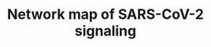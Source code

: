 ---
annotations:
- id: PW:0001308
  parent: disease pathway
  type: Pathway Ontology
  value: respiratory system disease pathway
- id: PW:0000013
  parent: disease pathway
  type: Pathway Ontology
  value: disease pathway
- id: DOID:2945
  parent: disease by infectious agent
  type: Disease Ontology
  value: severe acute respiratory syndrome
authors:
- Keshav
- Fehrhart
- Eweitz
- Egonw
- Susan
- MvdGarde
- Jfigueirahasbun
- Larsgw
- Hono
citedin:
- link: PMC9377275
  title: 'Identifying Drug-Induced Liver Injury Associated With Inflammation-Drug
    and Drug-Drug Interactions in Pharmacologic Treatments for COVID-19 by Bioinformatics
    and System Biology Analyses: The Role of Pregnane X Receptor (2022)'
- link: PMC8237035
  title: 'SARS-CoV-2 signaling pathway map: A functional landscape of molecular mechanisms
    in COVID-19 (2021)'
- link: PMC9751040
  title: SARS-CoV-2 induces “cytokine storm” hyperinflammatory responses in RA patients
    through pyroptosis (2022)
communities:
- COVID19
description: This pathway shows protein-protein interactions and downstream molecular
  events regulated by SARS-CoV-2 including molecular association, catalysis, and gene
  regulation. Each event is color-coded as described in the pathway legend. Information
  on site and residue of post-translational modification are also included.
last-edited: 2024-07-24
ndex: 50d8b082-5c75-11ec-b3be-0ac135e8bacf
organisms:
- Homo sapiens
redirect_from:
- /index.php/Pathway:WP5115
- /instance/WP5115
- /instance/WP5115_r134648
revision: r134648
schema-jsonld:
- '@context': https://schema.org/
  '@id': https://wikipathways.github.io/pathways/WP5115.html
  '@type': Dataset
  creator:
    '@type': Organization
    name: WikiPathways
  description: This pathway shows protein-protein interactions and downstream molecular
    events regulated by SARS-CoV-2 including molecular association, catalysis, and
    gene regulation. Each event is color-coded as described in the pathway legend.
    Information on site and residue of post-translational modification are also included.
  keywords:
  - A1BG
  - ACE2
  - ACTB
  - ACTG1
  - AGT
  - AHR
  - AKT1
  - ALB
  - APOA1
  - APOA2
  - APOC1
  - APOD
  - APOH
  - APOL1
  - APOM
  - ATG13
  - BID
  - BIRC5
  - BST2
  - BTN3A1
  - C1QBP
  - C1R
  - C1S
  - C8A
  - CALC1
  - CAMK4
  - CARD11
  - CASP3
  - CASP5
  - CASP8
  - CASP9
  - CCL1
  - CCL11
  - CCL15
  - CCL2
  - CCL20
  - CCL21
  - CCL22
  - CCL26
  - CCL27
  - CCL3
  - CCL4
  - CCL5
  - CCL8
  - CCNB1
  - CCNB2
  - CCR5
  - CCR6
  - CD14
  - CD163
  - CD2
  - CD226
  - CD247
  - CD3E
  - CD3G
  - CD4
  - CD8A
  - CDK1
  - CEBPB
  - CFB
  - CFH
  - CFI
  - CFP
  - COL7A1
  - CPN1
  - CRP
  - CTSB
  - CTSD
  - CTSL
  - CTSZ
  - CXCL1
  - CXCL10
  - CXCL12
  - CXCL13
  - CXCL16
  - CXCL2
  - CXCL3
  - CXCL5
  - CXCL6
  - CXCL8
  - 'CXCL8 '
  - CXCL9
  - CXCR1
  - CXCR2
  - CXCR7
  - Cytochrome C
  - DDIT4
  - DDX58
  - DEPTOR
  - DUSP1
  - EGR1
  - EIF4A2
  - EIF4E
  - EIF4EBP1
  - FAM83A
  - FGA
  - FGB
  - FGF2
  - FGG
  - FN1
  - FOS
  - FYN
  - GABARAPL2
  - GCSF
  - GMCSF
  - GP1BA
  - GSN
  - GTSE1
  - HBB
  - HBD
  - HIF1A
  - HLA-DRA
  - HLA-DRB1
  - HLA-DRB4
  - HLA-DRB5
  - HP
  - HRG
  - HSPA8
  - IFI27
  - IFI44L
  - IFI6
  - IFIH1
  - IFIT1
  - IFITM1
  - IFITM3
  - IFN1
  - IFNA
  - IFNB1
  - IFNG
  - IGFBP3
  - IGHE
  - IGHG1
  - IGHG2
  - IGHG4
  - IGLC2
  - IGLL1
  - IKBKG
  - IL10
  - IL12A
  - IL13
  - IL16
  - IL17A
  - IL18
  - IL18RAP
  - IL1A
  - IL1B
  - IL1R2
  - IL1RA
  - IL21
  - IL22
  - IL23
  - IL2B
  - IL2R
  - IL33
  - IL4
  - IL5
  - IL6
  - IL7
  - IL8
  - IL9
  - IRAK1
  - IRF27
  - IRF3
  - IRF9
  - ISG56
  - ISRE
  - ITCH
  - ITGA3
  - ITIH3
  - ITIH4
  - JAK1
  - JAK2
  - JUN
  - JUNB
  - LARP1
  - LBP
  - LCK
  - LDH
  - LGALS3BP
  - LRG1
  - M
  - MAP1LC3B
  - MAPK1
  - MAPK14
  - MAPK3
  - MAPK8
  - MAVS
  - MCP1
  - MIP1A
  - MIP1B
  - MLST8
  - MMP25
  - MTOR
  - MX1
  - MYD88
  - N
  - NBR1
  - NFATC3
  - NFKB2
  - NKRF
  - NLRP1
  - NLRP3
  - NTRK1
  - OAS2
  - 'PARP2 '
  - PDGF
  - PF4
  - PI3K
  - PIAS1
  - PLA2G4A
  - PRAS40
  - PRG3
  - PRKCQ
  - PTGS2
  - PTPN6
  - RAC1
  - RHEB
  - RPS6
  - RPS6KB1
  - RPTOR
  - RRAS
  - RRM2
  - S
  - SAA1
  - SAA2
  - SELP
  - SERPINA10
  - SERPINA5
  - SERPINE1
  - SKAP1
  - SMAD1
  - SMAD5
  - SQSTM1
  - STAT1
  - STEAP3
  - TANK
  - TAX1BP1
  - TBK1
  - TF
  - TGFBR2
  - TMPRSS2
  - TNF
  - TNFSF10
  - TP53I3
  - TPO
  - TRAC
  - TRAF2
  - TRAF3
  - TRAF6
  - TRBC1
  - TRO
  - TSC2
  - ULK1
  - VPS11
  - VPS16
  - VPS18
  - VPS33A
  - VPS36
  - VPS41
  - WDR74
  - ZAP70
  - nsp10
  - nsp13
  - nsp2
  - nsp6
  - nsp8
  - nsp9
  - orf3a
  - orf6
  - orf7a
  - orf7b
  - orf8
  - orf9b
  license: CC0
  name: Network map of SARS-CoV-2 signaling
seo: CreativeWork
title: Network map of SARS-CoV-2 signaling
wpid: WP5115
---